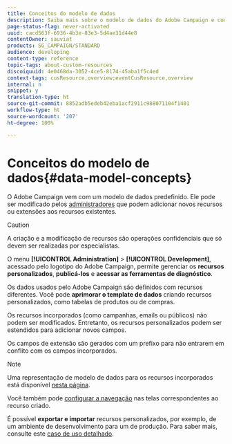 ```yaml
---
title: Conceitos do modelo de dados
description: Saiba mais sobre o modelo de dados do Adobe Campaign e como modificá-lo.
page-status-flag: never-activated
uuid: cacd563f-6936-4b3e-83e3-5d4ae31d44e8
contentOwner: sauviat
products: SG_CAMPAIGN/STANDARD
audience: developing
content-type: reference
topic-tags: about-custom-resources
discoiquuid: 4e0468da-3052-4ce5-8174-45aba1f5c4ed
context-tags: cusResource,overview;eventCusResource,overview
internal: n
snippet: y
translation-type: ht
source-git-commit: 8852adb5edeb42eba1acf2911c988071104f1401
workflow-type: ht
source-wordcount: '207'
ht-degree: 100%

---
```



# Conceitos do modelo de dados{#data-model-concepts}

O Adobe Campaign vem com um modelo de dados predefinido. Ele pode ser modificado pelos [administradores](../../administration/using/users-management.md#functional-administrators) que podem adicionar novos recursos ou extensões aos recursos existentes.

>[!CAUTION]
>
>A criação e a modificação de recursos são operações confidenciais que só devem ser realizadas por especialistas.

O menu **[!UICONTROL Administration]** > **[!UICONTROL Development]**, acessado pelo logotipo do Adobe Campaign, permite gerenciar os **recursos personalizados**, **publicá-los** e **acessar as ferramentas de diagnóstico**.

Os dados usados pelo Adobe Campaign são definidos com recursos diferentes. Você pode **aprimorar o template de dados** criando recursos personalizados, como tabelas de produtos ou de compras.

Os recursos incorporados (como campanhas, emails ou públicos) não podem ser modificados. Entretanto, os recursos personalizados podem ser estendidos para adicionar novos campos.

Os campos de extensão são gerados com um prefixo para não entrarem em conflito com os campos incorporados.

>[!NOTE]
>
>Uma representação de modelo de dados para os recursos incorporados está disponível [nesta página](../../developing/using/datamodel-introduction.md).

Você também pode [configurar a navegação](configuring-the-screen-definition.md) nas telas correspondentes ao recurso criado.

É possível **exportar e importar** recursos personalizados, por exemplo, de um ambiente de desenvolvimento para um de produção. Para saber mais, consulte este [caso de uso detalhado](../../automating/using/exporting-importing-custom-resources.md).
